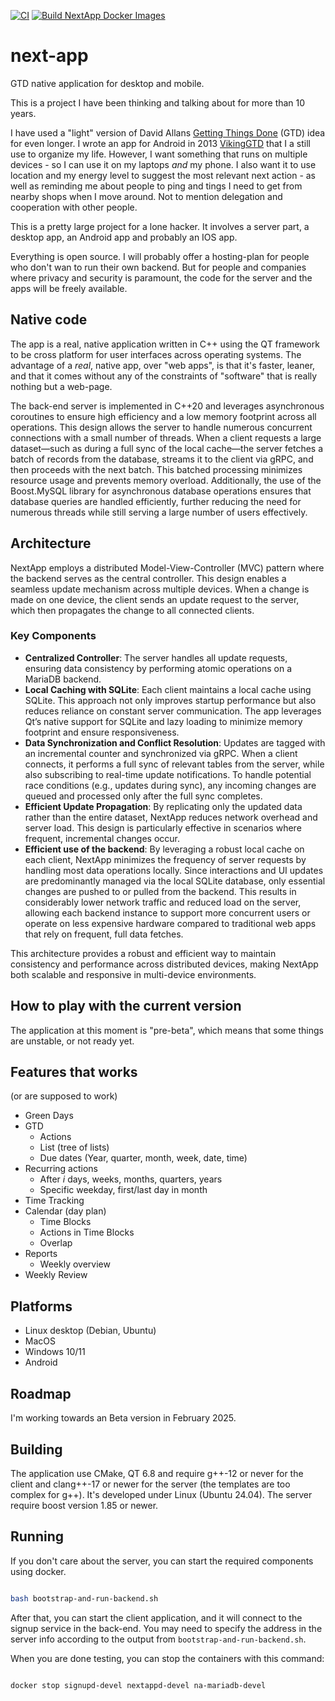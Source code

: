 [![CI](https://github.com/jgaa/next-app/actions/workflows/ci.yaml/badge.svg)](https://github.com/jgaa/next-app/actions/workflows/ci.yaml)
[![Build NextApp Docker Images](https://github.com/jgaa/next-app/actions/workflows/build_containers.yaml/badge.svg?branch=main)](https://github.com/jgaa/next-app/actions/workflows/build_containers.yaml)

# next-app
GTD native application for desktop and mobile.

This is a project I have been thinking and talking about for more than 10 years.

I have used a "light" version of David Allans [Getting Things Done](https://gettingthingsdone.com) (GTD) 
idea for even longer. I wrote an app for Android in 2013 [VikingGTD](https://github.com/jgaa/VikingGTD)
that I a still use to organize my life. However, I want something that runs on multiple 
devices - so I can use it on my laptops *and* my phone. I also want it to use location 
and my energy level to suggest the most relevant next action - as well as reminding me about people to
ping and tings I need to get from nearby shops when I move around. 
Not to mention delegation and cooperation with other people.

This is a pretty large project for a lone hacker. It involves a server part, a desktop app, an Android app
and probably an IOS app.

Everything is open source. I will probably offer a hosting-plan for people who don't wan to run
their own backend. But for people and companies where privacy and security is paramount,
the code for the server and the apps will be freely available.

## Native code

The app is a real, native application written in C++ using the QT framework
to be cross platform for user interfaces across operating systems. The advantage
of a *real*, native app, over "web apps", is that it's faster, leaner, and that
it comes without any of the constraints of "software" that is really nothing but a
web-page.

The back-end server is implemented in C++20 and leverages asynchronous coroutines to ensure high efficiency and a low memory footprint across all operations. This design allows the server to handle numerous concurrent connections with a small number of threads. When a client requests a large dataset—such as during a full sync of the local cache—the server fetches a batch of records from the database, streams it to the client via gRPC, and then proceeds with the next batch. This batched processing minimizes resource usage and prevents memory overload. Additionally, the use of the Boost.MySQL library for asynchronous database operations ensures that database queries are handled efficiently, further reducing the need for numerous threads while still serving a large number of users effectively.

## Architecture

NextApp employs a distributed Model-View-Controller (MVC) pattern where the backend serves as the central controller. This design enables a seamless update mechanism across multiple devices. When a change is made on one device, the client sends an update request to the server, which then propagates the change to all connected clients.

### Key Components
- **Centralized Controller**: The server handles all update requests, ensuring data consistency by performing atomic operations on a MariaDB backend.
- **Local Caching with SQLite**: Each client maintains a local cache using SQLite. This approach not only improves startup performance but also reduces reliance on constant server communication. The app leverages Qt’s native support for SQLite and lazy loading to minimize memory footprint and ensure responsiveness.
- **Data Synchronization and Conflict Resolution**: Updates are tagged with an incremental counter and synchronized via gRPC. When a client connects, it performs a full sync of relevant tables from the server, while also subscribing to real-time update notifications. To handle potential race conditions (e.g., updates during sync), any incoming changes are queued and processed only after the full sync completes.
- **Efficient Update Propagation**: By replicating only the updated data rather than the entire dataset, NextApp reduces network overhead and server load. This design is particularly effective in scenarios where frequent, incremental changes occur.
- **Efficient use of the backend**: By leveraging a robust local cache on each client, NextApp minimizes the frequency of server requests by handling most data operations locally. Since interactions and UI updates are predominantly managed via the local SQLite database, only essential changes are pushed to or pulled from the backend. This results in considerably lower network traffic and reduced load on the server, allowing each backend instance to support more concurrent users or operate on less expensive hardware compared to traditional web apps that rely on frequent, full data fetches.

This architecture provides a robust and efficient way to maintain consistency and performance across distributed devices, making NextApp both scalable and responsive in multi-device environments.

## How to play with the current version

The application at this moment is "pre-beta", which means that some things
are unstable, or not ready yet.

## Features that works
(or are supposed to work)

- Green Days
- GTD
  - Actions
  - List (tree of lists)
  - Due dates (Year, quarter, month, week, date, time)
- Recurring actions
  - After *i* days, weeks, months, quarters, years
  - Specific weekday, first/last day in month
- Time Tracking
- Calendar (day plan)
  - Time Blocks
  - Actions in Time Blocks
  - Overlap
- Reports
  - Weekly overview
- Weekly Review

## Platforms

- Linux desktop (Debian, Ubuntu)
- MacOS
- Windows 10/11
- Android

## Roadmap

I'm working towards an Beta version in February 2025.

## Building

The application use CMake, QT 6.8 and require g++-12 or never for the client and clang++-17 or newer for the server (the templates are too complex for g++). It's developed under
Linux (Ubuntu 24.04). The server require boost version 1.85 or newer.

## Running

If you don't care about the server, you can start the required components using docker.

```sh

bash bootstrap-and-run-backend.sh

```

After that, you can start the client application, and it will connect to the signup service
in the back-end. You may need to specify the address in the server info according to the
output from `bootstrap-and-run-backend.sh`.

When you are done testing, you can stop the containers with this command:

```sh

docker stop signupd-devel nextappd-devel na-mariadb-devel

```

